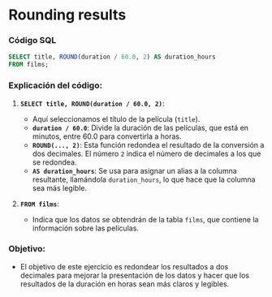 # Rounding results

### Código SQL

```sql
SELECT title, ROUND(duration / 60.0, 2) AS duration_hours
FROM films;
```

### Explicación del código:

1. **`SELECT title, ROUND(duration / 60.0, 2)`**:
   - Aquí seleccionamos el título de la película (`title`).
   - **`duration / 60.0`**: Divide la duración de las películas, que está en minutos, entre 60.0 para convertirla a horas.
   - **`ROUND(..., 2)`**: Esta función redondea el resultado de la conversión a dos decimales. El número `2` indica el número de decimales a los que se redondea.
   - **`AS duration_hours`**: Se usa para asignar un alias a la columna resultante, llamándola `duration_hours`, lo que hace que la columna sea más legible.

2. **`FROM films`**:
   - Indica que los datos se obtendrán de la tabla `films`, que contiene la información sobre las películas.

### Objetivo:
- El objetivo de este ejercicio es redondear los resultados a dos decimales para mejorar la presentación de los datos y hacer que los resultados de la duración en horas sean más claros y legibles.